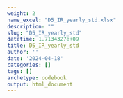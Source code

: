 ```yaml
---
weight: 2
name_excel: "D5_IR_yearly_std.xlsx"
description: ""
slug: "D5_IR_yearly_std"
datetime: 1.7134327e+09
title: D5_IR_yearly_std
author: ''
date: '2024-04-18'
categories: []
tags: []
archetype: codebook
output: html_document
---
```


<div class="tabcontent"></div>
